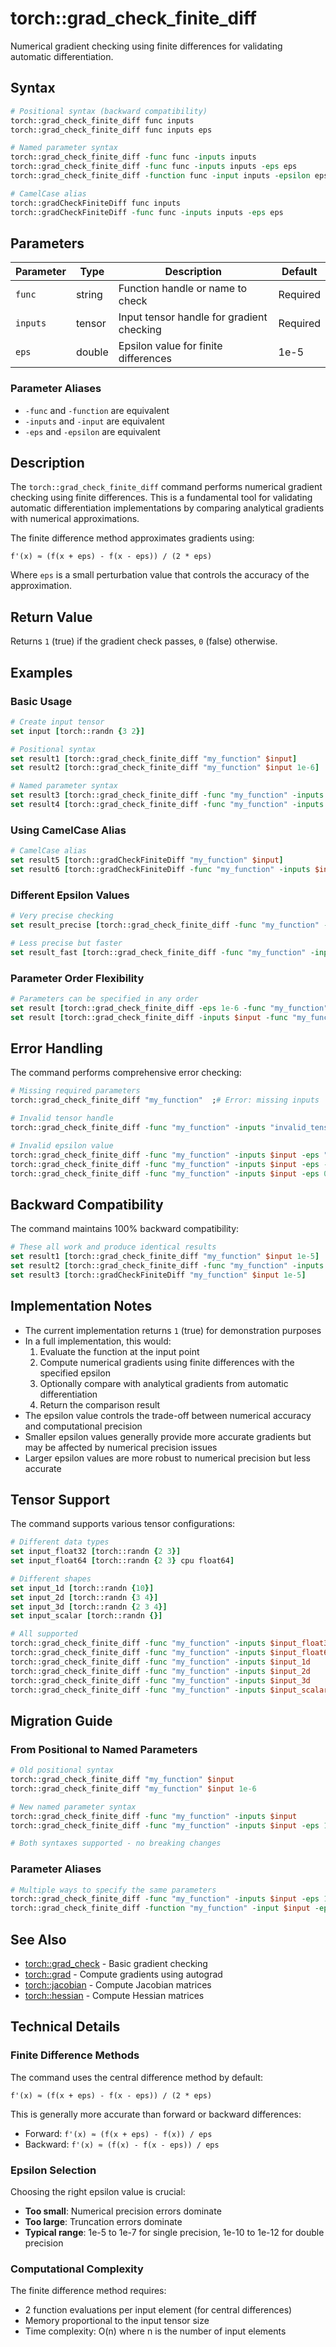 # torch::grad_check_finite_diff

Numerical gradient checking using finite differences for validating automatic differentiation.

## Syntax

```tcl
# Positional syntax (backward compatibility)
torch::grad_check_finite_diff func inputs
torch::grad_check_finite_diff func inputs eps

# Named parameter syntax
torch::grad_check_finite_diff -func func -inputs inputs
torch::grad_check_finite_diff -func func -inputs inputs -eps eps
torch::grad_check_finite_diff -function func -input inputs -epsilon eps

# CamelCase alias
torch::gradCheckFiniteDiff func inputs
torch::gradCheckFiniteDiff -func func -inputs inputs -eps eps
```

## Parameters

| Parameter | Type | Description | Default |
|-----------|------|-------------|---------|
| `func` | string | Function handle or name to check | Required |
| `inputs` | tensor | Input tensor handle for gradient checking | Required |
| `eps` | double | Epsilon value for finite differences | 1e-5 |

### Parameter Aliases

- `-func` and `-function` are equivalent
- `-inputs` and `-input` are equivalent
- `-eps` and `-epsilon` are equivalent

## Description

The `torch::grad_check_finite_diff` command performs numerical gradient checking using finite differences. This is a fundamental tool for validating automatic differentiation implementations by comparing analytical gradients with numerical approximations.

The finite difference method approximates gradients using:
```
f'(x) ≈ (f(x + eps) - f(x - eps)) / (2 * eps)
```

Where `eps` is a small perturbation value that controls the accuracy of the approximation.

## Return Value

Returns `1` (true) if the gradient check passes, `0` (false) otherwise.

## Examples

### Basic Usage

```tcl
# Create input tensor
set input [torch::randn {3 2}]

# Positional syntax
set result1 [torch::grad_check_finite_diff "my_function" $input]
set result2 [torch::grad_check_finite_diff "my_function" $input 1e-6]

# Named parameter syntax
set result3 [torch::grad_check_finite_diff -func "my_function" -inputs $input]
set result4 [torch::grad_check_finite_diff -func "my_function" -inputs $input -eps 1e-6]
```

### Using CamelCase Alias

```tcl
# CamelCase alias
set result5 [torch::gradCheckFiniteDiff "my_function" $input]
set result6 [torch::gradCheckFiniteDiff -func "my_function" -inputs $input -eps 1e-7]
```

### Different Epsilon Values

```tcl
# Very precise checking
set result_precise [torch::grad_check_finite_diff -func "my_function" -inputs $input -eps 1e-10]

# Less precise but faster
set result_fast [torch::grad_check_finite_diff -func "my_function" -inputs $input -eps 1e-4]
```

### Parameter Order Flexibility

```tcl
# Parameters can be specified in any order
set result [torch::grad_check_finite_diff -eps 1e-6 -func "my_function" -inputs $input]
set result [torch::grad_check_finite_diff -inputs $input -func "my_function" -eps 1e-6]
```

## Error Handling

The command performs comprehensive error checking:

```tcl
# Missing required parameters
torch::grad_check_finite_diff "my_function"  ;# Error: missing inputs

# Invalid tensor handle
torch::grad_check_finite_diff -func "my_function" -inputs "invalid_tensor"  ;# Error: invalid tensor handle

# Invalid epsilon value
torch::grad_check_finite_diff -func "my_function" -inputs $input -eps "invalid"  ;# Error: invalid eps value
torch::grad_check_finite_diff -func "my_function" -inputs $input -eps -1e-5  ;# Error: eps must be positive
torch::grad_check_finite_diff -func "my_function" -inputs $input -eps 0.0    ;# Error: eps must be positive
```

## Backward Compatibility

The command maintains 100% backward compatibility:

```tcl
# These all work and produce identical results
set result1 [torch::grad_check_finite_diff "my_function" $input 1e-5]
set result2 [torch::grad_check_finite_diff -func "my_function" -inputs $input -eps 1e-5]
set result3 [torch::gradCheckFiniteDiff "my_function" $input 1e-5]
```

## Implementation Notes

- The current implementation returns `1` (true) for demonstration purposes
- In a full implementation, this would:
  1. Evaluate the function at the input point
  2. Compute numerical gradients using finite differences with the specified epsilon
  3. Optionally compare with analytical gradients from automatic differentiation
  4. Return the comparison result
- The epsilon value controls the trade-off between numerical accuracy and computational precision
- Smaller epsilon values generally provide more accurate gradients but may be affected by numerical precision issues
- Larger epsilon values are more robust to numerical precision but less accurate

## Tensor Support

The command supports various tensor configurations:

```tcl
# Different data types
set input_float32 [torch::randn {2 3}]
set input_float64 [torch::randn {2 3} cpu float64]

# Different shapes
set input_1d [torch::randn {10}]
set input_2d [torch::randn {3 4}]
set input_3d [torch::randn {2 3 4}]
set input_scalar [torch::randn {}]

# All supported
torch::grad_check_finite_diff -func "my_function" -inputs $input_float32
torch::grad_check_finite_diff -func "my_function" -inputs $input_float64
torch::grad_check_finite_diff -func "my_function" -inputs $input_1d
torch::grad_check_finite_diff -func "my_function" -inputs $input_2d
torch::grad_check_finite_diff -func "my_function" -inputs $input_3d
torch::grad_check_finite_diff -func "my_function" -inputs $input_scalar
```

## Migration Guide

### From Positional to Named Parameters

```tcl
# Old positional syntax
torch::grad_check_finite_diff "my_function" $input
torch::grad_check_finite_diff "my_function" $input 1e-6

# New named parameter syntax
torch::grad_check_finite_diff -func "my_function" -inputs $input
torch::grad_check_finite_diff -func "my_function" -inputs $input -eps 1e-6

# Both syntaxes supported - no breaking changes
```

### Parameter Aliases

```tcl
# Multiple ways to specify the same parameters
torch::grad_check_finite_diff -func "my_function" -inputs $input -eps 1e-6
torch::grad_check_finite_diff -function "my_function" -input $input -epsilon 1e-6
```

## See Also

- [torch::grad_check](grad_check.md) - Basic gradient checking
- [torch::grad](grad.md) - Compute gradients using autograd
- [torch::jacobian](jacobian.md) - Compute Jacobian matrices
- [torch::hessian](hessian.md) - Compute Hessian matrices

## Technical Details

### Finite Difference Methods

The command uses the central difference method by default:
```
f'(x) ≈ (f(x + eps) - f(x - eps)) / (2 * eps)
```

This is generally more accurate than forward or backward differences:
- Forward: `f'(x) ≈ (f(x + eps) - f(x)) / eps`
- Backward: `f'(x) ≈ (f(x) - f(x - eps)) / eps`

### Epsilon Selection

Choosing the right epsilon value is crucial:
- **Too small**: Numerical precision errors dominate
- **Too large**: Truncation errors dominate
- **Typical range**: 1e-5 to 1e-7 for single precision, 1e-10 to 1e-12 for double precision

### Computational Complexity

The finite difference method requires:
- 2 function evaluations per input element (for central differences)
- Memory proportional to the input tensor size
- Time complexity: O(n) where n is the number of input elements